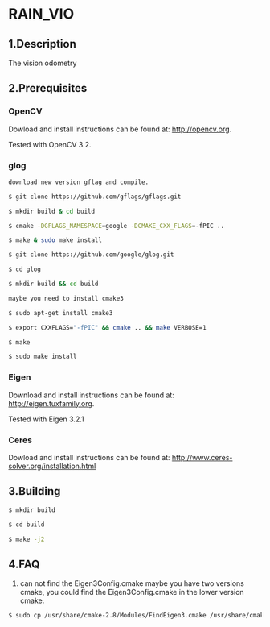 # RAIN_VIO

## 1.Description
The vision odometry

## 2.Prerequisites

### OpenCV
Dowload and install instructions can be found at: http://opencv.org.

Tested with OpenCV 3.2.

### glog
```sh
download new version gflag and compile.

$ git clone https://github.com/gflags/gflags.git

$ mkdir build & cd build

$ cmake -DGFLAGS_NAMESPACE=google -DCMAKE_CXX_FLAGS=-fPIC ..

$ make & sudo make install

$ git clone https://github.com/google/glog.git

$ cd glog

$ mkdir build && cd build

maybe you need to install cmake3

$ sudo apt-get install cmake3

$ export CXXFLAGS="-fPIC" && cmake .. && make VERBOSE=1

$ make

$ sudo make install
```
### Eigen
 Download and install instructions can be found at: http://eigen.tuxfamily.org.

 Tested with Eigen 3.2.1

### Ceres
Dowload and install instructions can be found at: http://www.ceres-solver.org/installation.html

## 3.Building
```sh
$ mkdir build

$ cd build

$ make -j2
```

## 4.FAQ

1. can not find the Eigen3Config.cmake
maybe you have two versions cmake, you could find the Eigen3Config.cmake in the lower version cmake.

```sh
$ sudo cp /usr/share/cmake-2.8/Modules/FindEigen3.cmake /usr/share/cmake-3.2/Modules/
```